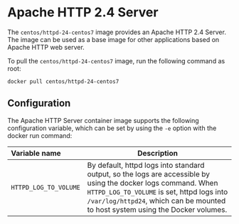 Apache HTTP 2.4 Server
======================

The `centos/httpd-24-centos7` image provides an Apache HTTP 2.4 Server. The image can be used as a base image for other applications based on Apache HTTP web server.

To pull the `centos/httpd-24-centos7` image, run the following command as root:
```
docker pull centos/httpd-24-centos7
```

Configuration
-------------

The Apache HTTP Server container image supports the following configuration variable, which can be set by using the `-e` option with the docker run command:

|    Variable name        |    Description                            |
| :---------------------- | ----------------------------------------- |
|  `HTTPD_LOG_TO_VOLUME` | By default, httpd logs into standard output, so the logs are accessible by using the docker logs command. When `HTTPD_LOG_TO_VOLUME` is set, httpd logs into `/var/log/httpd24`, which can be mounted to host system using the Docker volumes. |
